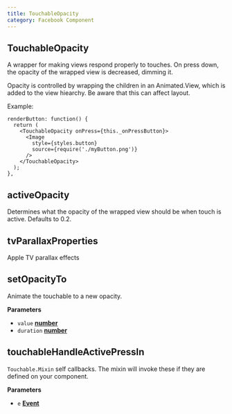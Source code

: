 ```yaml
---
title: TouchableOpacity
category: Facebook Component
---
```

<!-- Generated by documentation.js. Update this documentation by updating the source code. -->

## TouchableOpacity

A wrapper for making views respond properly to touches.
On press down, the opacity of the wrapped view is decreased, dimming it.

Opacity is controlled by wrapping the children in an Animated.View, which is
added to the view hiearchy.  Be aware that this can affect layout.

Example:

    renderButton: function() {
      return (
        <TouchableOpacity onPress={this._onPressButton}>
          <Image
            style={styles.button}
            source={require('./myButton.png')}
          />
        </TouchableOpacity>
      );
    },

## activeOpacity

Determines what the opacity of the wrapped view should be when touch is
active. Defaults to 0.2.

## tvParallaxProperties

Apple TV parallax effects

## setOpacityTo

Animate the touchable to a new opacity.

**Parameters**

-   `value` **[number](https://developer.mozilla.org/en-US/docs/Web/JavaScript/Reference/Global_Objects/Number)** 
-   `duration` **[number](https://developer.mozilla.org/en-US/docs/Web/JavaScript/Reference/Global_Objects/Number)** 

## touchableHandleActivePressIn

`Touchable.Mixin` self callbacks. The mixin will invoke these if they are
defined on your component.

**Parameters**

-   `e` **[Event](https://developer.mozilla.org/en-US/docs/Web/API/Event)** 
